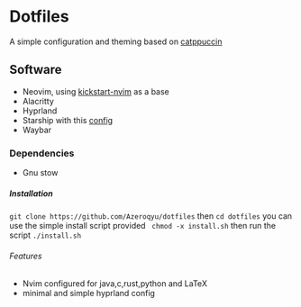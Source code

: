 # Dotfiles
A simple configuration and theming based on [catppuccin](https://github.com/catppuccin/catppuccin) 
## Software 
* Neovim, using  [kickstart-nvim](https://github.com/nvim-lua/kickstart.nvim) as a base
* Alacritty
* Hyprland
* Starship with this [config](https://gist.github.com/8KCoffeeWizard/668f33164c981c5cc39978d6a8e91308)
* Waybar
### Dependencies
* Gnu stow
##### Installation
```git clone https://github.com/Azeroqyu/dotfiles```
then 
```cd dotfiles```
you can use the simple install script provided
``` chmod -x install.sh```
then run the script
```./install.sh```




###### Features 
* Nvim configured for java,c,rust,python and LaTeX
* minimal and simple hyprland config 
